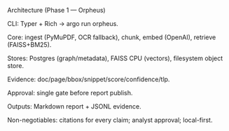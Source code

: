 
Architecture (Phase 1 — Orpheus)

CLI: Typer + Rich → argo run orpheus.

Core: ingest (PyMuPDF, OCR fallback), chunk, embed (OpenAI), retrieve (FAISS+BM25).

Stores: Postgres (graph/metadata), FAISS CPU (vectors), filesystem object store.

Evidence: doc/page/bbox/snippet/score/confidence/tlp.

Approval: single gate before report publish.

Outputs: Markdown report + JSONL evidence.

Non-negotiables: citations for every claim; analyst approval; local-first.
